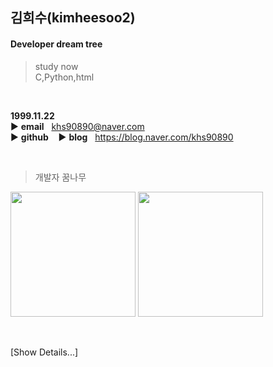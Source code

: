 ## 김희수(kimheesoo2)  

#### Developer dream tree
> study now  
> C,Python,html  

<br/>

**1999.11.22**  
▶️ **email**&nbsp;&nbsp;&nbsp;khs90890@naver.com  
▶️ **github**&nbsp;&nbsp;&nbsp;
▶️ **blog**&nbsp;&nbsp;&nbsp;https://blog.naver.com/khs90890

<br/>

> 개발자 꿈나무

<img src="https://github-readme-stats.vercel.app/api?username=NaHwangje&theme=default&show_icons=true" height="200"> <img src="https://github-readme-stats.vercel.app/api/top-langs/?username=kimheesoo2&layout=compact&theme=default" height="200"></a>

<br/>

[Show Details...] 
